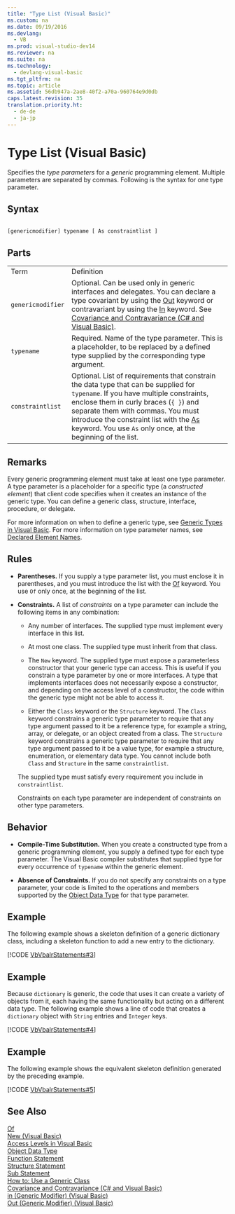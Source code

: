 ```yaml
---
title: "Type List (Visual Basic)"
ms.custom: na
ms.date: 09/19/2016
ms.devlang: 
  - VB
ms.prod: visual-studio-dev14
ms.reviewer: na
ms.suite: na
ms.technology: 
  - devlang-visual-basic
ms.tgt_pltfrm: na
ms.topic: article
ms.assetid: 56db947a-2ae8-40f2-a70a-960764e9d0db
caps.latest.revision: 35
translation.priority.ht: 
  - de-de
  - ja-jp
---
```

# Type List (Visual Basic)
Specifies the *type parameters* for a *generic* programming element. Multiple parameters are separated by commas. Following is the syntax for one type parameter.  
  
## Syntax  
  
```  
  
[genericmodifier] typename [ As constraintlist ]  
```  
  
## Parts  
  
|||  
|-|-|  
|Term|Definition|  
|`genericmodifier`|Optional. Can be used only in generic interfaces and delegates. You can declare a type covariant by using the [Out](../Topic/Out%20\(Generic%20Modifier\)%20\(Visual%20Basic\).md) keyword or contravariant by using the [In](../Topic/In%20\(Generic%20Modifier\)%20\(Visual%20Basic\).md) keyword. See [Covariance and Contravariance (C# and Visual Basic)](../vs140/Covariance-and-Contravariance--C#-and-Visual-Basic-.md).|  
|`typename`|Required. Name of the type parameter. This is a placeholder, to be replaced by a defined type supplied by the corresponding type argument.|  
|`constraintlist`|Optional. List of requirements that constrain the data type that can be supplied for `typename`. If you have multiple constraints, enclose them in curly braces (`{ }`) and separate them with commas. You must introduce the constraint list with the [As](../vs140/As-Clause--Visual-Basic-.md) keyword. You use `As` only once, at the beginning of the list.|  
  
## Remarks  
 Every generic programming element must take at least one type parameter. A type parameter is a placeholder for a specific type (a *constructed element*) that client code specifies when it creates an instance of the generic type. You can define a generic class, structure, interface, procedure, or delegate.  
  
 For more information on when to define a generic type, see [Generic Types in Visual Basic](../Topic/Generic%20Types%20in%20Visual%20Basic%20\(Visual%20Basic\).md). For more information on type parameter names, see [Declared Element Names](../vs140/Declared-Element-Names--Visual-Basic-.md).  
  
## Rules  
  
-   **Parentheses.** If you supply a type parameter list, you must enclose it in parentheses, and you must introduce the list with the [Of](../Topic/Of%20Clause%20\(Visual%20Basic\).md) keyword. You use `Of` only once, at the beginning of the list.  
  
-   **Constraints.** A list of *constraints* on a type parameter can include the following items in any combination:  
  
    -   Any number of interfaces. The supplied type must implement every interface in this list.  
  
    -   At most one class. The supplied type must inherit from that class.  
  
    -   The `New` keyword. The supplied type must expose a parameterless constructor that your generic type can access. This is useful if you constrain a type parameter by one or more interfaces. A type that implements interfaces does not necessarily expose a constructor, and depending on the access level of a constructor, the code within the generic type might not be able to access it.  
  
    -   Either the `Class` keyword or the `Structure` keyword. The `Class` keyword constrains a generic type parameter to require that any type argument passed to it be a reference type, for example a string, array, or delegate, or an object created from a class. The `Structure` keyword constrains a generic type parameter to require that any type argument passed to it be a value type, for example a structure, enumeration, or elementary data type. You cannot include both `Class` and `Structure` in the same `constraintlist`.  
  
     The supplied type must satisfy every requirement you include in `constraintlist`.  
  
     Constraints on each type parameter are independent of constraints on other type parameters.  
  
## Behavior  
  
-   **Compile-Time Substitution.** When you create a constructed type from a generic programming element, you supply a defined type for each type parameter. The Visual Basic compiler substitutes that supplied type for every occurrence of `typename` within the generic element.  
  
-   **Absence of Constraints.** If you do not specify any constraints on a type parameter, your code is limited to the operations and members supported by the [Object Data Type](../Topic/Object%20Data%20Type.md) for that type parameter.  
  
## Example  
 The following example shows a skeleton definition of a generic dictionary class, including a skeleton function to add a new entry to the dictionary.  
  
 [!CODE [VbVbalrStatements#3](../CodeSnippet/VS_Snippets_VBCSharp/VbVbalrStatements#3)]  
  
## Example  
 Because `dictionary` is generic, the code that uses it can create a variety of objects from it, each having the same functionality but acting on a different data type. The following example shows a line of code that creates a `dictionary` object with `String` entries and `Integer` keys.  
  
 [!CODE [VbVbalrStatements#4](../CodeSnippet/VS_Snippets_VBCSharp/VbVbalrStatements#4)]  
  
## Example  
 The following example shows the equivalent skeleton definition generated by the preceding example.  
  
 [!CODE [VbVbalrStatements#5](../CodeSnippet/VS_Snippets_VBCSharp/VbVbalrStatements#5)]  
  
## See Also  
 [Of](../Topic/Of%20Clause%20\(Visual%20Basic\).md)   
 [New (Visual Basic)](../vs140/New-Operator--Visual-Basic-.md)   
 [Access Levels in Visual Basic](../vs140/Access-Levels-in-Visual-Basic.md)   
 [Object Data Type](../Topic/Object%20Data%20Type.md)   
 [Function Statement](../Topic/Function%20Statement%20\(Visual%20Basic\).md)   
 [Structure Statement](../Topic/Structure%20Statement.md)   
 [Sub Statement](../Topic/Sub%20Statement%20\(Visual%20Basic\).md)   
 [How to: Use a Generic Class](../Topic/How%20to:%20Use%20a%20Generic%20Class%20\(Visual%20Basic\).md)   
 [Covariance and Contravariance (C# and Visual Basic)](../vs140/Covariance-and-Contravariance--C#-and-Visual-Basic-.md)   
 [in (Generic Modifier) (Visual Basic)](../Topic/In%20\(Generic%20Modifier\)%20\(Visual%20Basic\).md)   
 [Out (Generic Modifier) (Visual Basic)](../Topic/Out%20\(Generic%20Modifier\)%20\(Visual%20Basic\).md)